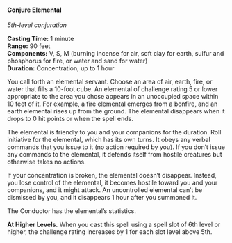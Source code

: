 #### Conjure Elemental
<!-- markdownlint-disable link-image-reference-definitions -->
[_metadata_:spell_name]:- "Conjure Elemental"
[_metadata_:spell_school]:- "conjuration"
[_metadata_:spell_level]:- "5"
[_metadata_:casting_time_amount]:- "1"
[_metadata_:casting_time_unit]:- "minute"
[_metadata_:ritual]:- "false"
[_metadata_:range]:- "90 feet"
[_metadata_:components_verbal]:- "true"
[_metadata_:components_somatic]:- "true"
[_metadata_:components_material]:- "true"
[_metadata_:components_material_description]:- "burning incense for air, soft clay for earth, sulfur and phosphorus for fire, or water and sand for water"
[_metadata_:concentration]:- "true"
[_metadata_:duration]:- "1 hour"
[_metadata_:compared_to_wotc_srd_5.1]:- "mechanics_same_wording_different"
[_metadata_:compared_to_a5e_srd]:- "mechanics_different_wording_different"
<!-- markdownlint-disable-next-line no-emphasis-as-heading -->
_5th-level conjuration_

**Casting Time:** 1 minute \
**Range:** 90 feet \
**Components:** V, S, M (burning incense for air, soft clay for earth, sulfur and phosphorus for fire, or water and sand for water) \
**Duration:** Concentration, up to 1 hour

You call forth an elemental servant.
Choose an area of air, earth, fire, or water that fills a 10-foot cube.
An elemental of challenge rating 5 or lower appropriate to the area you chose appears in an unoccupied space within 10 feet of it.
For example, a fire elemental emerges from a bonfire, and an earth elemental rises up from the ground.
The elemental disappears when it drops to 0 hit points or when the spell ends.

The elemental is friendly to you and your companions for the duration.
Roll initiative for the elemental, which has its own turns.
It obeys any verbal commands that you issue to it (no action required by you).
If you don’t issue any commands to the elemental, it defends itself from hostile creatures but otherwise takes no actions.

If your concentration is broken, the elemental doesn’t disappear.
Instead, you lose control of the elemental, it becomes hostile toward you and your companions, and it might attack.
An uncontrolled elemental can’t be dismissed by you, and it disappears 1 hour after you summoned it.

The Conductor has the elemental’s statistics.

**At Higher Levels.**
When you cast this spell using a spell slot of 6th level or higher, the challenge rating increases by 1 for each slot level above 5th.
